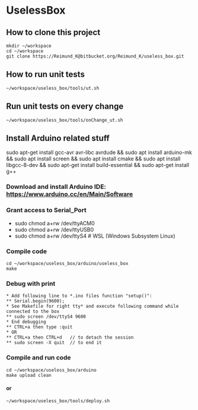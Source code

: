 # UselessBox

## How to clone this project

    mkdir ~/workspace
    cd ~/workspace
    git clone https://Reimund_K@bitbucket.org/Reimund_K/useless_box.git

## How to run unit tests

    ~/workspace/useless_box/tools/ut.sh

## Run unit tests on every change

    ~/workspace/useless_box/tools/onChange_ut.sh

## Install Arduino related stuff

sudo apt-get install gcc-avr avr-libc avrdude &&
sudo apt install arduino-mk &&
sudo apt install screen &&
sudo apt install cmake &&
sudo apt install libgcc-8-dev &&
sudo apt-get install build-essential &&
sudo apt-get install g++

### Download and install Arduino IDE: https://www.arduino.cc/en/Main/Software

### Grant access to Serial_Port

* sudo chmod a+rw /dev/ttyACM0
* sudo chmod a+rw /dev/ttyUSB0
* sudo chmod a+rw /dev/ttyS4  # WSL (Windows Subsystem Linux)

### Compile code

    cd ~/workspace/useless_box/arduino/useless_box
    make

### Debug with print

    * Add following line to *.ino files function "setup()":
    ** Serial.begin(9600);
    * See Makefile for right tty* and execute following command while connected to the box
    ** sudo screen /dev/ttyS4 9600
    * End debugging
    ** CTRL+a then type :quit
    * OR
    ** CTRL+a then CTRL+d   // to detach the session
    ** sudo screen -X quit  // to end it


### Compile and run code

    cd ~/workspace/useless_box/arduino
    make upload clean

#### or

    ~/workspace/useless_box/tools/deploy.sh
